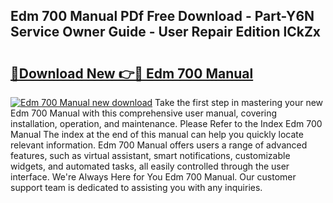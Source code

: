 ## Edm 700 Manual PDf Free Download - Part-Y6N Service Owner Guide - User Repair Edition lCkZx

# <h2><a href="http://bc11679.oget.top/?id=Edm+700+Manual">🔗Download New 👉🔴 Edm 700 Manual</a></h2>

[![Edm 700 Manual new download](https://i.imgur.com/5g1atiW.png)](http://bc11679.oget.top/?id=Edm+700+Manual)
Take the first step in mastering your new Edm 700 Manual with this comprehensive user manual, covering installation, operation, and maintenance. Please Refer to the Index Edm 700 Manual The index at the end of this manual can help you quickly locate relevant information. Edm 700 Manual offers users a range of advanced features, such as virtual assistant, smart notifications, customizable widgets, and automated tasks, all easily controlled through the user interface. We're Always Here for You Edm 700 Manual. Our customer support team is dedicated to assisting you with any inquiries.
